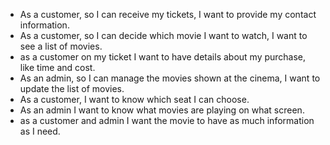 - As a customer, so I can receive my tickets, I want to provide my contact information.
- As a customer, so I can decide which movie I want to watch, I want to see a list of movies.
- as a customer on my ticket I want to have details about my purchase, like time and cost.
- As an admin, so I can manage the movies shown at the cinema, I want to update the list of movies.
- As a customer, I want to know which seat I can choose.
- As an admin I want to know what movies are playing on what screen.
- as a customer and admin I want the movie to have as much information as I need.